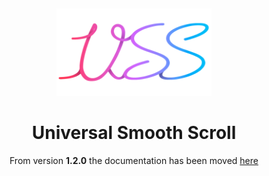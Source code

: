 <br/><p align="center">
    <a href="https://github.com/CristianDavideConte/universalSmoothScroll">
        <img src="https://raw.githubusercontent.com/CristianDavideConte/universalSmoothScroll/master/images/new_logo.png" height="140">
    </a>
</p>
<h1 align="center">Universal Smooth Scroll</h1>

<p align="center">From version <strong>1.2.0</strong> the documentation has been moved <a href="https://github.com/CristianDavideConte/universalSmoothScroll">here</a></p>